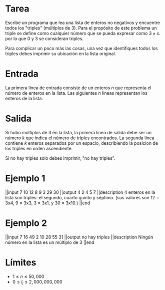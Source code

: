 # Tarea

Escribe un programa que lea una lista de enteros no negativos y encuentre todos los "triples" (múltiplos de 3). Para el propósito de este problema un triple se define como cualquier número que se pueda expresar como $3 \times x$. por lo que $0$ y $3$ se consideran triples.

Para complicar un poco más las cosas, una vez que identifiques todos los triples debes imprimir su ubicación en la lista original.

# Entrada

La primera línea de entrada consiste de un enteros $n$ que representa el número de enteros en la lista.
Las siguientes $n$ líneas representan los enteros de la lista.

# Salida
Si hubo múltiplos de 3 en la lista, la primera línea de salida debe ser un número $k$ que indica el número de triples encontrados. La segunda línea contiene $k$ enteros separados por un espacio, describiendo la posicion de los triples en orden ascendiente.

Si no hay triples solo debes imprimir, "no hay triples".

# Ejemplo 1

||input
7
10
12
8
9
3
29
30
||output
4
2 4 5 7
||description
4 enteros en la lista son triples: el segundo, cuarto quinto y séptimo. (sus valores son 12 = 3x4, 9 = 3x3, 3 = 3x1, y 30 = 3x10.)
||end

# Ejemplo 2

||input
7
16
49
2
10
28
55
31
||output
no hay triples
||description
Ningún número en la lista es un múltiplo de 3
||end

# Límites

* $1 \leq n \leq 50,000$
* $0 \leq l_{i} \leq 2,000,000,000$

